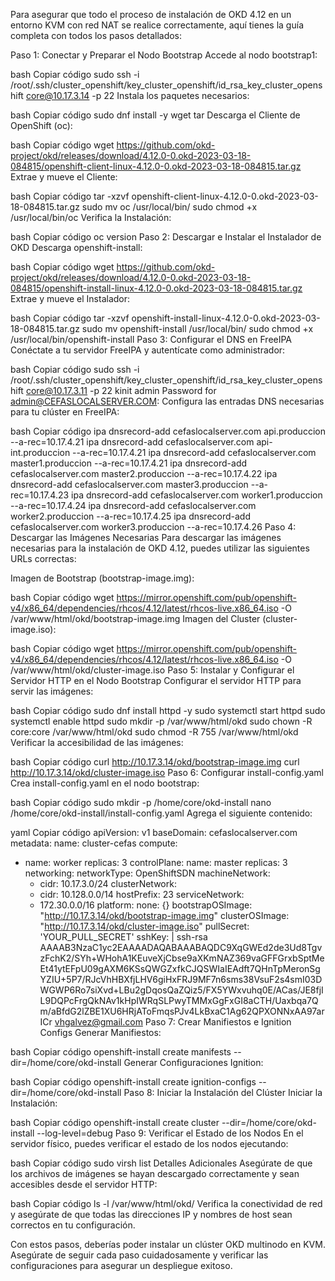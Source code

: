 Para asegurar que todo el proceso de instalación de OKD 4.12 en un entorno KVM con red NAT se realice correctamente, aquí tienes la guía completa con todos los pasos detallados:

Paso 1: Conectar y Preparar el Nodo Bootstrap
Accede al nodo bootstrap1:

bash
Copiar código
sudo ssh -i /root/.ssh/cluster_openshift/key_cluster_openshift/id_rsa_key_cluster_openshift core@10.17.3.14 -p 22
Instala los paquetes necesarios:

bash
Copiar código
sudo dnf install -y wget tar
Descarga el Cliente de OpenShift (oc):

bash
Copiar código
wget https://github.com/okd-project/okd/releases/download/4.12.0-0.okd-2023-03-18-084815/openshift-client-linux-4.12.0-0.okd-2023-03-18-084815.tar.gz
Extrae y mueve el Cliente:

bash
Copiar código
tar -xzvf openshift-client-linux-4.12.0-0.okd-2023-03-18-084815.tar.gz
sudo mv oc /usr/local/bin/
sudo chmod +x /usr/local/bin/oc
Verifica la Instalación:

bash
Copiar código
oc version
Paso 2: Descargar e Instalar el Instalador de OKD
Descarga openshift-install:

bash
Copiar código
wget https://github.com/okd-project/okd/releases/download/4.12.0-0.okd-2023-03-18-084815/openshift-install-linux-4.12.0-0.okd-2023-03-18-084815.tar.gz
Extrae y mueve el Instalador:

bash
Copiar código
tar -xzvf openshift-install-linux-4.12.0-0.okd-2023-03-18-084815.tar.gz
sudo mv openshift-install /usr/local/bin/
sudo chmod +x /usr/local/bin/openshift-install
Paso 3: Configurar el DNS en FreeIPA
Conéctate a tu servidor FreeIPA y autentícate como administrador:

bash
Copiar código
sudo ssh -i /root/.ssh/cluster_openshift/key_cluster_openshift/id_rsa_key_cluster_openshift core@10.17.3.11 -p 22
kinit admin
Password for admin@CEFASLOCALSERVER.COM:
Configura las entradas DNS necesarias para tu clúster en FreeIPA:

bash
Copiar código
ipa dnsrecord-add cefaslocalserver.com api.produccion --a-rec=10.17.4.21
ipa dnsrecord-add cefaslocalserver.com api-int.produccion --a-rec=10.17.4.21
ipa dnsrecord-add cefaslocalserver.com master1.produccion --a-rec=10.17.4.21
ipa dnsrecord-add cefaslocalserver.com master2.produccion --a-rec=10.17.4.22
ipa dnsrecord-add cefaslocalserver.com master3.produccion --a-rec=10.17.4.23
ipa dnsrecord-add cefaslocalserver.com worker1.produccion --a-rec=10.17.4.24
ipa dnsrecord-add cefaslocalserver.com worker2.produccion --a-rec=10.17.4.25
ipa dnsrecord-add cefaslocalserver.com worker3.produccion --a-rec=10.17.4.26
Paso 4: Descargar las Imágenes Necesarias
Para descargar las imágenes necesarias para la instalación de OKD 4.12, puedes utilizar las siguientes URLs correctas:

Imagen de Bootstrap (bootstrap-image.img):

bash
Copiar código
wget https://mirror.openshift.com/pub/openshift-v4/x86_64/dependencies/rhcos/4.12/latest/rhcos-live.x86_64.iso -O /var/www/html/okd/bootstrap-image.img
Imagen del Cluster (cluster-image.iso):

bash
Copiar código
wget https://mirror.openshift.com/pub/openshift-v4/x86_64/dependencies/rhcos/4.12/latest/rhcos-live.x86_64.iso -O /var/www/html/okd/cluster-image.iso
Paso 5: Instalar y Configurar el Servidor HTTP en el Nodo Bootstrap
Configurar el servidor HTTP para servir las imágenes:

bash
Copiar código
sudo dnf install httpd -y
sudo systemctl start httpd
sudo systemctl enable httpd
sudo mkdir -p /var/www/html/okd
sudo chown -R core:core /var/www/html/okd
sudo chmod -R 755 /var/www/html/okd
Verificar la accesibilidad de las imágenes:

bash
Copiar código
curl http://10.17.3.14/okd/bootstrap-image.img
curl http://10.17.3.14/okd/cluster-image.iso
Paso 6: Configurar install-config.yaml
Crea install-config.yaml en el nodo bootstrap:

bash
Copiar código
sudo mkdir -p /home/core/okd-install
nano /home/core/okd-install/install-config.yaml
Agrega el siguiente contenido:

yaml
Copiar código
apiVersion: v1
baseDomain: cefaslocalserver.com
metadata:
  name: cluster-cefas
compute:
- name: worker
  replicas: 3
controlPlane:
  name: master
  replicas: 3
networking:
  networkType: OpenShiftSDN
  machineNetwork:
  - cidr: 10.17.3.0/24
  clusterNetwork:
  - cidr: 10.128.0.0/14
    hostPrefix: 23
  serviceNetwork:
  - 172.30.0.0/16
platform:
  none: {}
bootstrapOSImage: "http://10.17.3.14/okd/bootstrap-image.img"
clusterOSImage: "http://10.17.3.14/okd/cluster-image.iso"
pullSecret: 'YOUR_PULL_SECRET'
sshKey: |
  ssh-rsa AAAAB3NzaC1yc2EAAAADAQABAAABAQDC9XqGWEd2de3Ud8TgvzFchK2/SYh+WHohA1KEuveXjCbse9aXKmNAZ369vaGFFGrxbSptMeEt41ytEFpU09gAXM6KSsQWGZxfkCJQSWIaIEAdft7QHnTpMeronSgYZIU+5P7/RJcVhHBXfjLHV6giHxFRJ9MF7n6sms38VsuF2s4smI03DWGWP6Ro7siXvd+LBu2gDqosQaZQiz5/FX5YWxvuhq0E/ACas/JE8fjIL9DQPcFrgQkNAv1kHpIWRqSLPwyTMMxGgFxGI8aCTH/Uaxbqa7Qm/aBfdG2lZBE1XU6HRjAToFmqsPJv4LkBxaC1Ag62QPXONNxAA97arICr vhgalvez@gmail.com
Paso 7: Crear Manifiestos e Ignition Configs
Generar Manifiestos:

bash
Copiar código
openshift-install create manifests --dir=/home/core/okd-install
Generar Configuraciones Ignition:

bash
Copiar código
openshift-install create ignition-configs --dir=/home/core/okd-install
Paso 8: Iniciar la Instalación del Clúster
Iniciar la Instalación:

bash
Copiar código
openshift-install create cluster --dir=/home/core/okd-install --log-level=debug
Paso 9: Verificar el Estado de los Nodos
En el servidor físico, puedes verificar el estado de los nodos ejecutando:

bash
Copiar código
sudo virsh list
Detalles Adicionales
Asegúrate de que los archivos de imágenes se hayan descargado correctamente y sean accesibles desde el servidor HTTP:

bash
Copiar código
ls -l /var/www/html/okd/
Verifica la conectividad de red y asegúrate de que todas las direcciones IP y nombres de host sean correctos en tu configuración.

Con estos pasos, deberías poder instalar un clúster OKD multinodo en KVM. Asegúrate de seguir cada paso cuidadosamente y verificar las configuraciones para asegurar un despliegue exitoso.